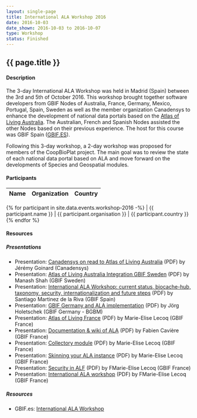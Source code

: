 ```yaml
---
layout: single-page
title: International ALA Workshop 2016
date: 2016-10-03
date_shown: 2016-10-03 to 2016-10-07
type: Workshop
status: Finished
---
```


## {{ page.title }}

#### Description 

The 3-day International ALA Workshop was held in Madrid (Spain) between the 3rd and 5th of October 2016. This workshop brought together software developers from GBIF Nodes of Australia, France, Germany, Mexico, Portugal, Spain, Sweden as well as the member organization Canadensys to enhance the development of national data portals based on the [Atlas of Living Australia](http://www.ala.org.au/). The Australian, French and Spanish Nodes assisted the other Nodes based on their previous experience. The host for this course was GBIF Spain ([GBIF.ES](http://www.gbif.es/)).

Following this 3-day workshop, a 2-day workshop was proposed for members of the CoopBioPlat project. The main goal was to review the state of each national data portal based on ALA and move forward on the developments of Species and Geospatial modules.

#### Participants 


| Name | Organization | Country |
|------|--------------|---------|
{% for participant in site.data.events.workshop-2016 -%}
| {{ participant.name }}  | {{ participant.organisation }}  | {{ participant.country }}
{% endfor %}


#### Resources 

##### Presentations
- Presentation: [Canadensys on read to Atlas of Living Australia](/assets/presentation/workshop-2016/10-Canadensys-ALA.pdf) (PDF) by Jérémy Goinard (Canadensys)
- Presentation: [Atlas of Living Australia Integration GBIF Sweden](/assets/presentation/workshop-2016/10-ala-gbif-sweden.pdf) (PDF) by Manash Shah (GBIF Sweden)
- Presentation: [International ALA Workshop: current status, biocache-hub, taxonomy, security, internationalization and future steps](/assets/presentation/workshop-2016/10-ala-workshop-sp.pdf) (PDF) by Santiago Martinez de la Riva (GBIF Spain)
- Presentation: [GBIF Germany and ALA implementation](/assets/presentation/workshop-2016/10-ALA-Workshop-BGBM.pdf) (PDF) by Jörg Holetschek (GBIF Germany - BGBM)
- Presentation: [Atlas of Living France](/assets/presentation/workshop-2016/10-GBIF-France.pdf) (PDF) by Marie-Elise Lecoq (GBIF France)
- Presentation: [Documentation & wiki of ALA](/assets/presentation/workshop-2016/10-Documentation.pdf) (PDF) by Fabien Cavière (GBIF France)
- Presentation: [Collectory module](/assets/presentation/workshop-2016/10-Collectory.pdf) (PDF) by Marie-Elise Lecoq (GBIF France)
- Presentation: [Skinning your ALA instance](/assets/presentation/workshop-2016/10-Customization.pdf) (PDF) by Marie-Elise Lecoq (GBIF France)
- Presentation: [Security in ALF](/assets/presentation/workshop-2016/10-Security.pdf) (PDF) by FMarie-Elise Lecoq (GBIF France)
- Presentation: [International ALA workshop](/assets/presentation/workshop-2016/10-ALA-Madrid-DM.pdf) (PDF) by FMarie-Elise Lecoq (GBIF France)

##### Resources 
- GBIF.es: [International ALA Workshop](https://www.gbif.es/en/talleres/taller-internacional-ala/)
